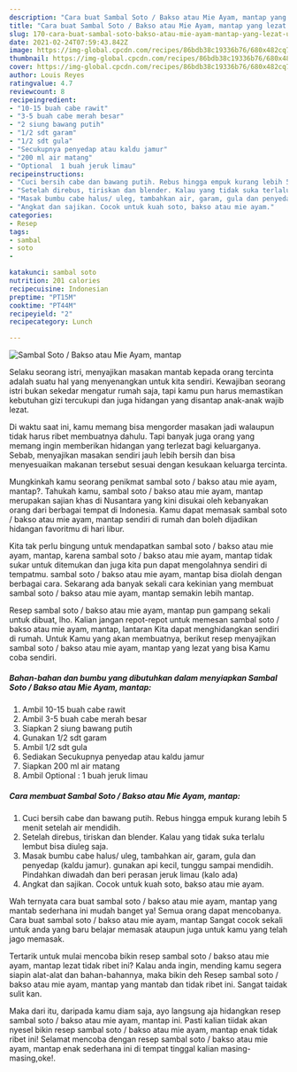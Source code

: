 ```yaml
---
description: "Cara buat Sambal Soto / Bakso atau Mie Ayam, mantap yang lezat Untuk Jualan"
title: "Cara buat Sambal Soto / Bakso atau Mie Ayam, mantap yang lezat Untuk Jualan"
slug: 170-cara-buat-sambal-soto-bakso-atau-mie-ayam-mantap-yang-lezat-untuk-jualan
date: 2021-02-24T07:59:43.842Z
image: https://img-global.cpcdn.com/recipes/86bdb38c19336b76/680x482cq70/sambal-soto-bakso-atau-mie-ayam-mantap-foto-resep-utama.jpg
thumbnail: https://img-global.cpcdn.com/recipes/86bdb38c19336b76/680x482cq70/sambal-soto-bakso-atau-mie-ayam-mantap-foto-resep-utama.jpg
cover: https://img-global.cpcdn.com/recipes/86bdb38c19336b76/680x482cq70/sambal-soto-bakso-atau-mie-ayam-mantap-foto-resep-utama.jpg
author: Louis Reyes
ratingvalue: 4.7
reviewcount: 8
recipeingredient:
- "10-15 buah cabe rawit"
- "3-5 buah cabe merah besar"
- "2 siung bawang putih"
- "1/2 sdt garam"
- "1/2 sdt gula"
- "Secukupnya penyedap atau kaldu jamur"
- "200 ml air matang"
- "Optional  1 buah jeruk limau"
recipeinstructions:
- "Cuci bersih cabe dan bawang putih. Rebus hingga empuk kurang lebih 5 menit setelah air mendidih."
- "Setelah direbus, tiriskan dan blender. Kalau yang tidak suka terlalu lembut bisa diuleg saja."
- "Masak bumbu cabe halus/ uleg, tambahkan air, garam, gula dan penyedap (kaldu jamur). gunakan api kecil, tunggu sampai mendidih. Pindahkan diwadah dan beri perasan jeruk limau (kalo ada)"
- "Angkat dan sajikan. Cocok untuk kuah soto, bakso atau mie ayam."
categories:
- Resep
tags:
- sambal
- soto
- 

katakunci: sambal soto  
nutrition: 201 calories
recipecuisine: Indonesian
preptime: "PT15M"
cooktime: "PT44M"
recipeyield: "2"
recipecategory: Lunch

---
```



![Sambal Soto / Bakso atau Mie Ayam, mantap](https://img-global.cpcdn.com/recipes/86bdb38c19336b76/680x482cq70/sambal-soto-bakso-atau-mie-ayam-mantap-foto-resep-utama.jpg)

Selaku seorang istri, menyajikan masakan mantab kepada orang tercinta adalah suatu hal yang menyenangkan untuk kita sendiri. Kewajiban seorang istri bukan sekedar mengatur rumah saja, tapi kamu pun harus memastikan kebutuhan gizi tercukupi dan juga hidangan yang disantap anak-anak wajib lezat.

Di waktu  saat ini, kamu memang bisa mengorder masakan jadi walaupun tidak harus ribet membuatnya dahulu. Tapi banyak juga orang yang memang ingin memberikan hidangan yang terlezat bagi keluarganya. Sebab, menyajikan masakan sendiri jauh lebih bersih dan bisa menyesuaikan makanan tersebut sesuai dengan kesukaan keluarga tercinta. 



Mungkinkah kamu seorang penikmat sambal soto / bakso atau mie ayam, mantap?. Tahukah kamu, sambal soto / bakso atau mie ayam, mantap merupakan sajian khas di Nusantara yang kini disukai oleh kebanyakan orang dari berbagai tempat di Indonesia. Kamu dapat memasak sambal soto / bakso atau mie ayam, mantap sendiri di rumah dan boleh dijadikan hidangan favoritmu di hari libur.

Kita tak perlu bingung untuk mendapatkan sambal soto / bakso atau mie ayam, mantap, karena sambal soto / bakso atau mie ayam, mantap tidak sukar untuk ditemukan dan juga kita pun dapat mengolahnya sendiri di tempatmu. sambal soto / bakso atau mie ayam, mantap bisa diolah dengan berbagai cara. Sekarang ada banyak sekali cara kekinian yang membuat sambal soto / bakso atau mie ayam, mantap semakin lebih mantap.

Resep sambal soto / bakso atau mie ayam, mantap pun gampang sekali untuk dibuat, lho. Kalian jangan repot-repot untuk memesan sambal soto / bakso atau mie ayam, mantap, lantaran Kita dapat menghidangkan sendiri di rumah. Untuk Kamu yang akan membuatnya, berikut resep menyajikan sambal soto / bakso atau mie ayam, mantap yang lezat yang bisa Kamu coba sendiri.

<!--inarticleads1-->

##### Bahan-bahan dan bumbu yang dibutuhkan dalam menyiapkan Sambal Soto / Bakso atau Mie Ayam, mantap:

1. Ambil 10-15 buah cabe rawit
1. Ambil 3-5 buah cabe merah besar
1. Siapkan 2 siung bawang putih
1. Gunakan 1/2 sdt garam
1. Ambil 1/2 sdt gula
1. Sediakan Secukupnya penyedap atau kaldu jamur
1. Siapkan 200 ml air matang
1. Ambil Optional : 1 buah jeruk limau




<!--inarticleads2-->

##### Cara membuat Sambal Soto / Bakso atau Mie Ayam, mantap:

1. Cuci bersih cabe dan bawang putih. Rebus hingga empuk kurang lebih 5 menit setelah air mendidih.
1. Setelah direbus, tiriskan dan blender. Kalau yang tidak suka terlalu lembut bisa diuleg saja.
1. Masak bumbu cabe halus/ uleg, tambahkan air, garam, gula dan penyedap (kaldu jamur). gunakan api kecil, tunggu sampai mendidih. Pindahkan diwadah dan beri perasan jeruk limau (kalo ada)
1. Angkat dan sajikan. Cocok untuk kuah soto, bakso atau mie ayam.




Wah ternyata cara buat sambal soto / bakso atau mie ayam, mantap yang mantab sederhana ini mudah banget ya! Semua orang dapat mencobanya. Cara buat sambal soto / bakso atau mie ayam, mantap Sangat cocok sekali untuk anda yang baru belajar memasak ataupun juga untuk kamu yang telah jago memasak.

Tertarik untuk mulai mencoba bikin resep sambal soto / bakso atau mie ayam, mantap lezat tidak ribet ini? Kalau anda ingin, mending kamu segera siapin alat-alat dan bahan-bahannya, maka bikin deh Resep sambal soto / bakso atau mie ayam, mantap yang mantab dan tidak ribet ini. Sangat taidak sulit kan. 

Maka dari itu, daripada kamu diam saja, ayo langsung aja hidangkan resep sambal soto / bakso atau mie ayam, mantap ini. Pasti kalian tiidak akan nyesel bikin resep sambal soto / bakso atau mie ayam, mantap enak tidak ribet ini! Selamat mencoba dengan resep sambal soto / bakso atau mie ayam, mantap enak sederhana ini di tempat tinggal kalian masing-masing,oke!.

